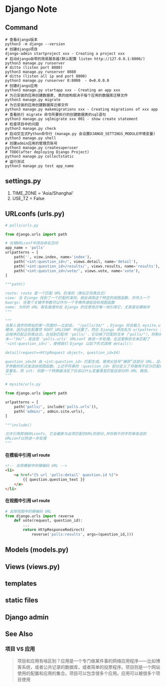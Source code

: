 # Django Note

## Command

```shell
# 查看django版本
python3 -m django --version 
# 创建django项目
django-admin startproject xxx - Creating a project xxx
# 启动django自带的简易服务器(默认配置 listen http://127.0.0.1:8000/)
python3 manage.py runserver
# ditto (listen port 8080)
python3 manage.py runserver 8080
# ditto (listen all ip and port 8000)
python3 manage.py runserver 0:8000  - 0=0.0.0.0
# 创建django应用
python3 manage.py startapp xxx - Creating an app xxx
# 为已安装的应用创建数据表, 表的结构取决于每个应用的数据库迁移文件
python3 manage.py migrate
# 为已安装的应用创建数据库迁移文件
python3 manage.py makemigrations xxx - Creating migrations of xxx app
# 查看执行 migrate 命令所要执行的创建数据表的sql语句
python3 manage.py sqlmigrate xxx 001 - show create statement
# 检查项目中的问题
python3 manage.py check
# 启动交互式Python命令行 (manage.py 会设置DJANGO_SETTINGS_MODULE环境变量)
python3 manage.py shell
# 创建admin应用的管理员账号
python3 manage.py createsuperuser
# TODO(after deploying Django Project)
python3 manage.py collectstatic
# 运行测试
python3 manage.py test app_name
```



## settings.py
1. TIME_ZONE = 'Asia/Shanghai'
2. USE_TZ = False




## URLconfs (urls.py)

```python
# polls/urls.py

from django.urls import path

# 在根URLconf中添加命名空间
app_name = 'polls'
urlpatterns = [
    path('', view.index, name='index'),
    path('<int:question_id>/', views.detail, name='detail'),
    path('<int:question_id>/results/', views.results, name='results'),
    path('<int:question_id>/vote/', views.vote, name='vote'),
]

"""path()

route: route 是一个匹配 URL 的准则（类似正则表达式）
view: 当 Django 找到了一个匹配的准则，就会调用这个特定的视图函数，并传入一个	  	   	     HttpRequest 对象作为第一个参数，被“捕获”的参数以关键字参数的形式传入
kwargs: 任意个关键字参数可以作为一个字典传递给目标视图函数
name: 为你的 URL 取名能使你在 Django 的任意地方唯一地引用它，尤其是在模板中
"""

"""
当某人请求你网站的某一页面时——比如说， "/polls/34/" ，Django 将会载入 mysite.urls
模块，因为这在配置项 ROOT_URLCONF 中设置了。然后 Django 寻找名为 urlpatterns 变量
且按序匹配正则表达式。在找到匹配项 'polls/'，它切掉了匹配的文本（"polls/"），将剩余
本——"34/"，发送至 'polls.urls' URLconf 做进一步处理。在这里剩余文本匹配了
'<int:question_id>/'，使得我们 Django 以如下形式调用 detail():

detail(request=<HttpRequest object>, question_id=34)

question_id=34 由 <int:question_id> 匹配生成。使用尖括号“捕获”这部分 URL，且以关
字参数的形式发送给视图函数。上述字符串的 :question_id> 部分定义了将被用于区分匹配模式
变量名，而 int: 则是一个转换器决定了应该以什么变量类型匹配这部分的 URL 路径。
"""
```

```python
# mysite/urls.py

from django.urls import path

urlpatterns = [
    path('polls/', include('polls.urls')),
    path('admin/', admin.site.urls),
]

"""include()

允许引用其他URLconfs, 它会截断与此项匹配的URL的部分,并将剩于的字符串发送到
URLconf以供进一步处理
"""
```

#### 在模板中引用 url route

```html
<!-- 去除模板中的硬编码 URL -->
<li>
    <a href="{% url 'polls:detail' question.id %}">
        {{ question.question_text }}
    </a>
</li>
```

#### 在视图中引用 url route

```python
# 去除视图中的硬编码 URL
from django.urls import reverse
	def vote(request, question_id):
		...
		return HttpResponseRedirect(
            reverse('polls:results', args=(question_id,)))
```
## Models (models.py)



## Views (views.py)



## templates



## static files



## Django admin





## See Also

### 项目 VS 应用

> 项目和应用有啥区别？应用是一个专门做某件事的网络应用程序——比如博客系统，或者公共记录的数据库，或者简单的投票程序。项目则是一个网站使用的配置和应用的集合。项目可以包含很多个应用。应用可以被很多个项目使用

